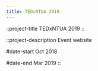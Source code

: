 ```yaml
---
title: TEDxNTUA 2019
---
```


::project-title
TEDxNTUA 2019
::

::project-description
Event website

#date-start
Oct 2018

#date-end
Mar 2019
::
